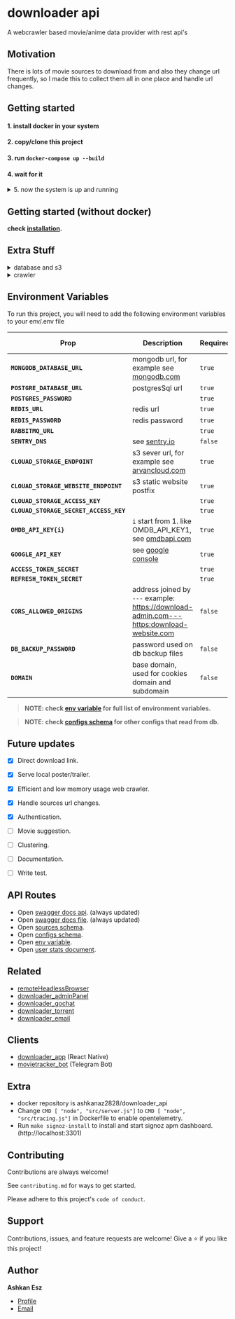 
# downloader api

A webcrawler based movie/anime data provider with rest api's


## Motivation
There is lots of movie sources to download from and also they change url frequently, so I made this to collect them all in one place and handle url changes.

## Getting started

#### 1. install docker in your system

#### 2. copy/clone this project
#### 3. run `docker-compose up --build`
#### 4. wait for it
<details>  
<summary>5. now the system is up and running </summary>

- Main Server: localhost:3000 || api.movieTracker.site 
- Chat Server: localhost:3002 || chat.movieTracker.site
- Torrent Server: localhost:3003 || download.movieTracker.site
- Admin Panel: localhost:7070 || admin.movieTracker.site 
- Website: localhost:9090 || movieTracker.site 
- RemoteBrowser: localhost:5000
- Telegram Bot 
- Mail Service 
- other services: Nginx, Redis, RabbitMq, MailServer, Postgres, Mongodb
</details>

## Getting started (without docker)

**check [installation](docs/INSTALL.README.md).**

## Extra Stuff
<details>
<summary> database and s3 </summary>

### Setup Db collections
1. set env `INIT_DBS_ON_START` to `true` or
2. you can run npm script `npm run pre_start` to create collections and their indexes automatically.
> **Note: more info on [setup db](docs/INSTALL.README.md#3-setup-db-collections)**


### Setup cloud storage
1. set env `INIT_DBS_ON_START` to `true` or
2. you can run npm script `npm run pre_start` to create buckets automatically.

> **Note: more info on [setup s3](docs/INSTALL.README.md#4-setup-cloud-storage)**
</details>

<details>
<summary> crawler </summary>

In few hours (almost every 3 hour) crawler start and populates database, also you can start the crawler with api (POST /crawler/[password])

> you can also start crawler from admin panel
</details>

## Environment Variables

To run this project, you will need to add the following environment variables to your env/.env file

| Prop                                   | Description                                                                                                         | Required | Default Value |
|----------------------------------------|---------------------------------------------------------------------------------------------------------------------|----------|---------------|
| **`MONGODB_DATABASE_URL`**             | mongodb url, for example see [mongodb.com](https://www.mongodb.com/)                                                | `true`   |               |
| **`POSTGRE_DATABASE_URL`**             | postgresSql url                                                                                                     | `true`   |               |
| **`POSTGRES_PASSWORD`**                |                                                                                                                     | `true`   |               |
| **`REDIS_URL`**                        | redis url                                                                                                           | `true`   |               |
| **`REDIS_PASSWORD`**                   | redis password                                                                                                      | `true`   |               |
| **`RABBITMQ_URL`**                     |                                                                                                                     | `true`   |               |
| **`SENTRY_DNS`**                       | see [sentry.io](https://sentry.io)                                                                                  | `false`  |               |
| **`CLOUAD_STORAGE_ENDPOINT`**          | s3 sever url, for example see [arvancloud.com](https://www.arvancloud.com/en)                                       | `true`   |               |
| **`CLOUAD_STORAGE_WEBSITE_ENDPOINT`**  | s3 static website postfix                                                                                           | `true`   |               |
| **`CLOUAD_STORAGE_ACCESS_KEY`**        |                                                                                                                     | `true`   |               |
| **`CLOUAD_STORAGE_SECRET_ACCESS_KEY`** |                                                                                                                     | `true`   |               |
| **`OMDB_API_KEY{i}`**                  | `i` start from 1. like OMDB_API_KEY1, see [omdbapi.com](https://www.omdbapi.com/)                                   | `true`   |               |
| **`GOOGLE_API_KEY`**                   | see [google console](https://console.cloud.google.com/apis)                                                         | `true`   |               |
| **`ACCESS_TOKEN_SECRET`**              |                                                                                                                     | `true`   |               |
| **`REFRESH_TOKEN_SECRET`**             |                                                                                                                     | `true`   |               |
| **`CORS_ALLOWED_ORIGINS`**             | address joined by `---` example: https://download-admin.com---https:download-website.com                            | `false`  |               |
| **`DB_BACKUP_PASSWORD`**               | password used on db backup files                                                                                    | `false`  |               |
| **`DOMAIN`**                           | base domain, used for cookies domain and subdomain                                                                  | `false`  |               |

>**NOTE: check [env variable](docs/ENV.README.md) for full list of environment variables.**

>**NOTE: check [configs schema](docs/CONFIGS.README.md) for other configs that read from db.**


## Future updates
- [x]  Direct download link.
- [x]  Serve local poster/trailer.
- [x]  Efficient and low memory usage web crawler.
- [x]  Handle sources url changes.
- [x]  Authentication.
- [ ]  Movie suggestion.
- [ ]  Clustering.
- [ ]  Documentation.
- [ ]  Write test.


## API Routes
- Open [swagger docs api](http://localhost:3000/docs). (always updated)
- Open [swagger docs file](docs/swagger.yaml). (always updated)
- Open [sources schema](docs/SOURCES.README.md).
- Open [configs schema](docs/CONFIGS.README.md).
- Open [env variable](docs/ENV.README.md).
- Open [user stats document](docs/USER_STATS.README.md).

## Related
- [remoteHeadlessBrowser](https://github.com/ashkan-esz/downloader_remotebrowser/)
- [downloader_adminPanel](https://github.com/ashkan-esz/downloader_adminpanel/)
- [downloader_gochat](https://github.com/ashkan-esz/downloader_gochat/)
- [downloader_torrent](https://github.com/ashkan-esz/downloader_torrent/)
- [downloader_email](https://github.com/ashkan-esz/downloader_email/)

## Clients
- [downloader_app](https://github.com/ashkan-esz/downloader_app) (React Native)
- [movietracker_bot](https://github.com/ashkan-esz/downloader_telegrambot) (Telegram Bot)

## Extra
- docker repository is ashkanaz2828/downloader_api
- Change `CMD [ "node", "src/server.js"]` to `CMD [ "node", "src/tracing.js"]` in Dockerfile to enable opentelemetry.
- Run `make signoz-install` to install and start signoz apm dashboard. (http://localhost:3301)


## Contributing

Contributions are always welcome!

See `contributing.md` for ways to get started.

Please adhere to this project's `code of conduct`.

##  Support
Contributions, issues, and feature requests are welcome!
Give a ⭐️ if you like this project!


## Author
**Ashkan Esz**
- [Profile](https://github.com/ashkan-esz "Ashkan esz")
- [Email](mailto:ashkanaz2828@gmail.com?subject=Hi "Hi!")
